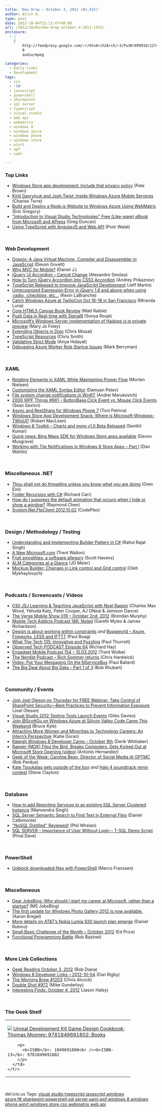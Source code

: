 ```yaml
---
title: 'Dew Drop – October 4, 2012 (#1,415)'
author: Alvin A.
type: post
date: 2012-10-04T12:13:47+00:00
url: /2012/10/04/dew-drop-october-4-2012-1415/
enclosure:
  - |
    |
        http://feedproxy.google.com/~r/OtnArch2Arch/~3/Pu3Rr8P091U/12740906_The-Big-Deal-About-Big-Data_100102.mp3
        0
        audio/mpeg
        
categories:
  - Daily Links
  - Development
tags:
  - css
  - 'f#'
  - javascript
  - powershell
  - sharepoint
  - sql server
  - typescript
  - visual studio
  - web api
  - webmatrix
  - windows 8
  - windows azure
  - windows phone
  - windows store
  - winrt
  - wpf
  - xaml

---
```

### <a name="top"></a>Top Links

  * <a href="http://feedproxy.google.com/~r/PeteBrown/~3/WNrg-ZOgUPQ/windows-store-app-development-include-that-privacy-policy" target="_blank">Windows Store app development: Include that privacy policy</a> (Pete Brown)
  * <a href="http://channel9.msdn.com/posts/Kirill-Gavrylyuk-and-Josh-Twist-Inside-Windows-Azure-Mobile-Services" target="_blank">Kirill Gavrylyuk and Josh Twist: Inside Windows Azure Mobile Services</a> (Charles Torre)
  * <a href="http://feeds.dzone.com/~r/zones/css/~3/HlO-1cTFF8s/build-and-deploy-nodejs-0" target="_blank">Build and Deploy a Node.js Website to Windows Azure Using WebMatrix</a> (Eric Gregory)
  * <a href="http://coolthingoftheday.blogspot.com/2012/10/to-visual-studio-technologies-free-like.html" target="_blank">"Introduction to Visual Studio Technologies" Free (Like-ware) eBook from Microsoft and APress</a> (Greg Duncan)
  * <a href="http://www.piotrwalat.net/using-typescript-with-angularjs-and-web-api/" target="_blank">Using TypeScript with AngularJS and Web API</a> (Piotr Walat)

&#160;

### <a name="web"></a>Web Development

  * <a href="http://badassjs.com/post/32812527381" target="_blank">Doppio: A Java Virtual Machine, Compiler and Disassembler in JavaScript</a> (Devon Govett)
  * <a href="https://www.syncfusion.com/blogs/post/Why-MVC-for-Mobile.aspx" target="_blank">Why MVC for Mobile?</a> (Daniel J.)
  * <a href="http://www.codeproject.com/Tips/470252/jQuery-UI-Accordion-Cancel-Change" target="_blank">jQuery UI Accordion &#8211; Cancel Change</a> (Alexandre Simões)
  * <a href="http://feeds.dzone.com/~r/zones/css/~3/FaqecKD4-UA/how-turn-jquery-accordion-css3" target="_blank">How to Turn jQuery Accordion into CSS3 Accordion</a> (Andrey Prikaznov)
  * <a href="http://www.infoq.com/news/2012/10/typescript" target="_blank">TypeScript Released to Improve JavaScript Development</a> (Jeff Martin)
  * <a href="http://www.kevinlabranche.com/blog/UnrecognizedExpressionErrorInJQuery18AndAboveWhenUsingRadioCheckboxEtc.aspx" target="_blank">Unrecognized Expression Error in jQuery 1.8 and above when using :radio, :checkbox, etc…</a> (Kevin LaBranche)
  * <a href="http://blogs.msdn.com/b/windowsazure/archive/2012/10/03/catch-windows-azure-at-twiliocon-oct-16-18-in-san-francisco.aspx" target="_blank">Catch Windows Azure at TwilioCon Oct 16-18 in San Francisco</a> (Miranda Luna)
  * <a href="http://feeds.dzone.com/~r/zones/css/~3/BiO5QfFfzW8/core-html5-canvas-book-review" target="_blank">Core HTML5 Canvas Book Review</a> (Matt Raible)
  * <a href="http://feeds.dzone.com/~r/zones/dotnet/~3/vzEPm9ezpPs/push-data-real-time-signalr" target="_blank">Push Data in Real-time with SignalR</a> (Sonya Rouje)
  * <a href="http://www.zdnet.com/microsofts-windows-server-implementation-of-hadoop-is-in-private-preview-7000005146/" target="_blank">Microsoft&#8217;s Windows Server implementation of Hadoop is in private preview</a> (Mary Jo Foley)
  * <a href="http://feedproxy.google.com/~r/LosTechies/~3/RtX1xU3yrYQ/" target="_blank">Extending Objects in Dojo</a> (Chris Missal)
  * <a href="http://feedproxy.google.com/~r/geekswithblogs/~3/rXYuOE1cnw8/typescript-resources.aspx" target="_blank">TypeScript Resources</a> (Chris Smith)
  * <a href="http://ariya.ofilabs.com/2012/10/validating-strict-mode.html" target="_blank">Validating Strict Mode</a> (Ariya Hidayat)
  * <a href="http://www.cloudydeveloper.com/debugging-azure-worker-role-startup-issues/" target="_blank">Debugging Azure Worker Role Startup Issues</a> (Mark Berryman)

&#160;

### <a name="silverlight"></a>XAML

  * <a href="http://www.sharpgis.net/post.aspx?id=0f31c22c-cfb5-4aec-8bfb-711ba7e603ba" target="_blank">Rotating Elements in XAML While Maintaining Proper Flow</a> (Morten Nielsen)
  * <a href="http://www.infragistics.com/community/blogs/damyan_petev/archive/2012/10/03/customizing-the-xaml-syntax-editor.aspx" target="_blank">Customizing the XAML Syntax Editor</a> (Damyan Petev)
  * <a href="http://lunarfrog.com/blog/2012/10/03/filesystem-change-notifications/" target="_blank">File system change notifications in WinRT</a> (Andrei Marukovich)
  * <a href="http://wpf.2000things.com/2012/10/04/661-buttonbase-click-event-vs-mouse-click-events" target="_blank">2000 WPF Things #661 – ButtonBase.Click Event vs. Mouse Click Events</a> (Sean Sexton)
  * <a href="http://mobile.dzone.com/articles/async-and-restsharp-windows" target="_blank">Async and RestSharp for Windows Phone 7</a> (Toni Petrina)
  * <a href="http://mobile.dzone.com/articles/windows-store-app-development-1" target="_blank">Windows Store App Development Snack: Where is Microsoft-Windows-TWinUI?</a> (Robert MacLean)
  * <a href="http://mobile.dzone.com/articles/windows-8-toolkit-%E2%80%93-charts-and" target="_blank">Windows 8 Toolkit – Charts and more v1.0 Beta Released</a> (Senthil Kumar)
  * <a href="http://blogs.msdn.com/b/microsoft_press/archive/2012/10/03/quick-news-bing-maps-sdk-for-windows-store-apps-available.aspx" target="_blank">Quick news: Bing Maps SDK for Windows Store apps available</a> (Devon Musgrave)
  * <a href="http://weblogs.asp.net/dwahlin/archive/2012/10/03/working-with-tile-notifications-in-windows-8-store-apps-part-i.aspx" target="_blank">Working with Tile Notifications in Windows 8 Store Apps – Part I</a> (Dan Wahlin)

&#160;

### <a name="dotnet"></a>Miscellaneous .NET

  * <a href="http://feedproxy.google.com/~r/AyendeRahien/~3/RPJ_ZAnLwng/thou-shall-not-do-threading-unless-you-know-what-you-are-doing" target="_blank">Thou shall not do threading unless you know what you are doing</a> (Oren Eini)
  * <a href="http://feedproxy.google.com/~r/BlackwaspLatestAdditions/~3/jzcnurAd4Rw/RSSLanding.aspx" target="_blank">Folder Recursion with C#</a> (Richard Carr)
  * <a href="http://blogs.msdn.com/b/oldnewthing/archive/2012/10/03/10355307.aspx" target="_blank">How do I suppress the default animation that occurs when I hide or show a window?</a> (Raymond Chen)
  * <a href="http://netftp.codeplex.com/releases/view/95632" target="_blank">System.Net.FtpClient 2012.10.02</a> (CodePlex)

&#160;

### <a name="design"></a>Design / Methodology / Testing

  * <a href="http://www.codeproject.com/Articles/470476/Understanding-and-Implementing-Builder-Pattern-in" target="_blank">Understanding and Implementing Builder Pattern in C#</a> (Rahul Rajat Singh)
  * <a href="http://trentwalton.com/2012/10/03/a-new-microsoft-com/" target="_blank">A New Microsoft.com</a> (Trent Walton)
  * <a href="http://sphavens.com/2012/10/fruit-smoothies-a-software-allegory/" target="_blank">Fruit smoothies: a software allegory</a> (Scott Havens)
  * <a href="http://feedproxy.google.com/~r/jmeier/~3/xUpkjVIrMeg/alm-categories-at-a-glance.aspx" target="_blank">ALM Categories at a Glance</a> (JD Meier)
  * <a href="http://blog.mockupbuilder.com/changes-in-link-control-and-grid-control/" target="_blank">Mockup Builder: Changes in Link control and Grid control</a> (Oleh Mykhaylovych)

&#160;

### <a name="podcasts"></a>Podcasts / Screencasts / Videos

  * <a href="http://javascriptjabber.com/030-jsj-learning-teaching-javascript-with-noel-rappin/" target="_blank">030 JSJ Learning & Teaching JavaScript with Noel Rappin</a> (Charles Max Wood, Yehuda Katz, Peter Cooper, AJ ONeal & Jamison Dance)
  * <a href="http://www.theverge.com/2012/10/3/3449454/the-verge-mobile-show-019-october-2nd-2012" target="_blank">The Verge Mobile Show 019 &#8211; October 2nd, 2012</a> (Brendan Murphy)
  * <a href="http://www.tracyandmatt.co.uk/blogs/index.php/mobile-tech-addicts-podcast-186-noted" target="_blank">Mobile Tech Addicts Podcast 186: Noted</a> (Gareth Myles & James Richardson)
  * <a href="http://boagworld.com/tumblog/design-is-about-working-within-constraints/" target="_blank">Design is about working within constraints</a> _and_ <a href="http://boagworld.com/season/4/episode/s04e03/" target="_blank">Boagworld &#8211; Axure, Fireworks, LESS and IFTTT</a> (Paul Boag)
  * <a href="http://www.winsupersite.com/article/podcast-2/tech-135-144411" target="_blank">What The Tech 135: Innovative and Puzzling</a> (Paul Thurrott)
  * <a href="http://www.windowsobserver.com/2012/10/03/observed-tech-podcast-episode-64/" target="_blank">Observed Tech PODCAST Episode 64</a> (Richard Hay)
  * <a href="http://www.engadget.com/2012/10/03/engadget-mobile-podcast-154/" target="_blank">Engadget Mobile Podcast 154 &#8211; 10.03.2012</a> (Trent Wolbe)
  * <a href="http://nerdist.libsyn.com/rich-sommer-returns" target="_blank">The Nerdist Podcast &#8211; Rich Sommer returns</a> (Chris Hardwick)
  * <a href="http://blog.pluralsight.com/2012/10/03/video-put-your-messaging-on-the-nservice-bus/" target="_blank">Video: Put Your Messaging On the NServiceBus</a> (Paul Ballard)
  * <a href="http://feedproxy.google.com/~r/OtnArch2Arch/~3/Pu3Rr8P091U/12740906_The-Big-Deal-About-Big-Data_100102.mp3" target="_blank">The Big Deal About Big Data &#8211; Part 1 of 3</a> (Bob Rhubart)

&#160;

### <a name="events"></a>Community / Events

  * <a href="http://feedproxy.google.com/~r/JoelsSharepointLand/~3/mFtrAdFupHM/ViewPost.aspx" target="_blank">Join Joel Oleson on Thursday for FREE Webinar: Take Control of SharePoint Security—Best Practices to Prevent Information Exposure</a> (Joel Oleson)
  * <a href="http://blogs.msdn.com/b/visualstudiouk/archive/2012/10/04/visual-studio-2012-testing-tools-launch-events.aspx" target="_blank">Visual Studio 2012 Testing Tools Launch Events</a> (Giles Davies)
  * <a href="http://blogs.msdn.com/b/usisvde/archive/2012/10/03/join-scottgu-on-windows-azure-at-silicon-valley-code-camp-this-weekend.aspx" target="_blank">Join @ScottGu on Windows Azure at Silicon Valley Code Camp This Weekend</a> (Bruce Kyle)
  * <a href="http://research.microsoft.com/en-us/news/headlines/mrchopper2012-100312.aspx" target="_blank">Attracting More Women and Minorities to Technology Careers: An Intern&#8217;s Perspective</a> (Katie Doran)
  * <a href="http://feedproxy.google.com/~r/Devlicious/~3/ViazXJGXfAU/raleigh-windows-8-developer-camp-october-9th.aspx" target="_blank">Raleigh Windows 8 Developer Camp – October 9th</a> (Derik Whittaker)
  * <a href="http://www.wp7connect.com/2012/10/03/rapper-mgk-flips-the-bird-breaks-computers-gets-kicked-out-at-microsoft-store-opening-video/" target="_blank">Rapper (MGK) Flips the Bird, Breaks Computers, Gets Kicked Out at Microsoft Store Opening (video)</a> (Antonio Hernandez)
  * <a href="http://geekadelphia.com/2012/10/03/geek-of-the-week-caroline-bean-director-of-social-media-gptmc/" target="_blank">Geek of the Week: Caroline Bean, Director of Social Media @ GPTMC</a> (Rob Perdue)
  * <a href="http://blogs.technet.com/b/next/archive/2012/10/03/kate-tsoukalas-gets-outside-of-the-box.aspx" target="_blank">Kate Tsoukalas gets outside of the box</a> _and_ <a href="http://blogs.technet.com/b/next/archive/2012/10/03/halo-4-soundtrack-remix-contest.aspx" target="_blank">Halo 4 soundtrack remix contest</a> (Steve Clayton)

&#160;

### <a name="sql"></a>Database

  * <a href="http://feedproxy.google.com/~r/MSSQLTips-LatestSqlServerTips/~3/b69mRTDW7rs/tip.asp" target="_blank">How to add Reporting Services to an existing SQL Server Clustered Instance</a> (Manvendra Singh)
  * <a href="http://feedproxy.google.com/~r/MSSQLTips-LatestSqlServerTips/~3/TzZ5EjJ3r-E/tip.asp" target="_blank">SQL Server Semantic Search to Find Text in External Files</a> (Daniel Calbimonte)
  * <a href="http://feeds.dzone.com/~r/zones/books/~3/Dkeqi15RKWo/nosql-distilled-review" target="_blank">"NoSQL Distilled" Reviewed!</a> (Phil Whelan)
  * <a href="http://blog.sqlauthority.com/2012/10/04/sql-server-importance-of-user-without-login-t-sql-demo-script/" target="_blank">SQL SERVER – Importance of User Without Login – T-SQL Demo Script</a> (Pinal Dave)

&#160;

### <a name="ps"></a>PowerShell

  * <a href="http://www.codeproject.com/Articles/470052/Unblock-downloaded-files-with-PowerShell" target="_blank">Unblock downloaded files with PowerShell</a> (Marco Franssen)

&#160;

### <a name="misc"></a>Miscellaneous

  * <a href="http://feeds.microsoftjobsblog.com/~r/MicrosoftJobsBlog/~3/1vvyqXefNVY/dear-jobsblog-why-should-i-start-my-career-at-microsoft-rather-than-a-startup" target="_blank">Dear JobsBlog: Why should I start my career at Microsoft, rather than a startup?</a> (MS JobsBlog)
  * <a href="http://rawcamera.wordpress.com/2012/10/03/the-first-update-for-windows-photo-gallery-2012-is-now-available" target="_blank">The first update for Windows Photo Gallery 2012 is now available.</a> (Aaron Bregel)
  * <a href="http://feedproxy.google.com/~r/wmexperts/~3/x5pyoyLw-Tw/story01.htm" target="_blank">More details on AT&T’s Nokia Lumia 920 launch plan emerge</a> (Daniel Rubino)
  * <a href="http://blogs.msdn.com/b/smallbasic/archive/2012/10/03/small-basic-challenge-of-the-month-october-2012.aspx" target="_blank">Small Basic Challenge of the Month &#8211; October 2012</a> (Ed Price)
  * <a href="http://feedproxy.google.com/~r/AccidentalTechnologist/~3/e2nOCCtxBWM/" target="_blank">Functional Programming Battle</a> (Rob Bazinet)

&#160;

### <a name="links"></a>More Link Collections

  * <a href="http://feedproxy.google.com/~r/RegularGeek/~3/QbseapRg5h0/" target="_blank">Geek Reading October 3, 2012</a> (Rob Diana)
  * <a href="http://feedproxy.google.com/~r/DanRigby/~3/-U6nQf6r1HI/" target="_blank">Windows 8 Developer Links – 2012-10-04</a> (Dan Rigby)
  * <a href="http://feedproxy.google.com/~r/ReflectivePerspective/~3/uArzg0KFvXU/" target="_blank">The Morning Brew #1203</a> (Chris Alcock)
  * <a href="http://afreshcup.com/home/2012/10/4/double-shot-972.html" target="_blank">Double Shot #972</a> (Mike Gunderloy)
  * <a href="http://jasonhaley.com/blog/post.aspx?id=429dc0bf-7537-4fef-a2cb-ecb6cd1a398d" target="_blank">Interesting Finds: October 4, 2012</a> (Jason Haley)

&#160;

### <a name="shelf"></a>The Geek Shelf

<div style="padding-bottom: 0px; margin: 0px; padding-left: 0px; padding-right: 0px; display: inline; float: none; padding-top: 0px" id="scid:7dc1bd33-94bd-46fd-a20b-0131235bcd47:193cacfc-9a67-4055-b0a3-6a7e845c4eea" class="wlWriterEditableSmartContent">
  <table cellspacing="0" cellpadding="2" width="400" border="0" unselectable="on">
    <tr>
      <td valign="top" width="400">
        <p>
          <a title="Unreal Development Kit Game Design Cookbook: Thomas Mooney: 9781849691802: Books" href="http://www.amazon.com/exec/obidos/ASIN/1849691800/alvinashcraft-20"><img data-recalc-dims="1" decoding="async" src="https://i0.wp.com/images.amazon.com/images/P/1849691800.01.MZZZZZZZ.jpg?w=660" border="0" align="left" style="float:left" />Unreal Development Kit Game Design Cookbook: Thomas Mooney: 9781849691802: Books</a>
        </p>
        
        <p>
          <b>ISBN</b>: 1849691800<br /><b>ISBN-13</b>: 9781849691802
        </p>
      </td>
    </tr>
  </table>
</div>

&#160;

<div style="padding-bottom: 0px; margin: 0px; padding-left: 0px; padding-right: 0px; display: inline; float: none; padding-top: 0px" id="scid:0767317B-992E-4b12-91E0-4F059A8CECA8:a3a84e11-e714-47cc-88f3-203f58528fe2" class="wlWriterEditableSmartContent">
  del.icio.us Tags: <a href="http://del.icio.us/popular/visual+studio" rel="tag">visual studio</a>,<a href="http://del.icio.us/popular/typescript" rel="tag">typescript</a>,<a href="http://del.icio.us/popular/javascript" rel="tag">javascript</a>,<a href="http://del.icio.us/popular/windows+azure" rel="tag">windows azure</a>,<a href="http://del.icio.us/popular/f%23" rel="tag">f#</a>,<a href="http://del.icio.us/popular/sharepoint" rel="tag">sharepoint</a>,<a href="http://del.icio.us/popular/powershell" rel="tag">powershell</a>,<a href="http://del.icio.us/popular/sql+server" rel="tag">sql server</a>,<a href="http://del.icio.us/popular/xaml" rel="tag">xaml</a>,<a href="http://del.icio.us/popular/wpf" rel="tag">wpf</a>,<a href="http://del.icio.us/popular/windows+8" rel="tag">windows 8</a>,<a href="http://del.icio.us/popular/windows+phone" rel="tag">windows phone</a>,<a href="http://del.icio.us/popular/winrt" rel="tag">winrt</a>,<a href="http://del.icio.us/popular/windows+store" rel="tag">windows store</a>,<a href="http://del.icio.us/popular/css" rel="tag">css</a>,<a href="http://del.icio.us/popular/webmatrix" rel="tag">webmatrix</a>,<a href="http://del.icio.us/popular/web+api" rel="tag">web api</a>
</div>